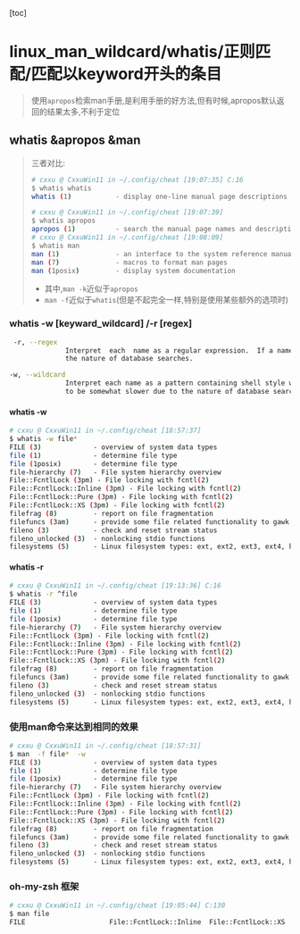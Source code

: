 [toc]

# linux_man_wildcard/whatis/正则匹配/匹配以keyword开头的条目

> 使用`apropos`检索man手册,是利用手册的好方法,但有时候,apropos默认返回的结果太多,不利于定位

## whatis &apropos &man

> 三者对比:
>
> ```bash
> # cxxu @ CxxuWin11 in ~/.config/cheat [19:07:35] C:16
> $ whatis whatis
> whatis (1)           - display one-line manual page descriptions
> 
> # cxxu @ CxxuWin11 in ~/.config/cheat [19:07:39]
> $ whatis apropos
> apropos (1)          - search the manual page names and descriptions
> # cxxu @ CxxuWin11 in ~/.config/cheat [19:08:09]
> $ whatis man
> man (1)              - an interface to the system reference manuals
> man (7)              - macros to format man pages
> man (1posix)         - display system documentation
> ```
>
> - 其中,`man -k`近似于`apropos`
> - `man -f`近似于`whatis`(但是不起完全一样,特别是使用某些额外的选项时)

### whatis -w [keyward_wildcard] /-r  [regex]

```bash
 -r, --regex
              Interpret  each  name as a regular expression.  If a name matches any part of a page name, a match will be made.  This option causes whatis to be somewhat slower due to
              the nature of database searches.

-w, --wildcard
              Interpret each name as a pattern containing shell style wildcards.  For a match to be made, an expanded name must match the entire page name.  This option causes whatis
              to be somewhat slower due to the nature of database searches.
```

#### whatis -w

```bash
# cxxu @ CxxuWin11 in ~/.config/cheat [18:57:37]
$ whatis -w file*
FILE (3)             - overview of system data types
file (1)             - determine file type
file (1posix)        - determine file type
file-hierarchy (7)   - File system hierarchy overview
File::FcntlLock (3pm) - File locking with fcntl(2)
File::FcntlLock::Inline (3pm) - File locking with fcntl(2)
File::FcntlLock::Pure (3pm) - File locking with fcntl(2)
File::FcntlLock::XS (3pm) - File locking with fcntl(2)
filefrag (8)         - report on file fragmentation
filefuncs (3am)      - provide some file related functionality to gawk
fileno (3)           - check and reset stream status
fileno_unlocked (3)  - nonlocking stdio functions
filesystems (5)      - Linux filesystem types: ext, ext2, ext3, ext4, hpfs
```

#### whatis -r

```bash
# cxxu @ CxxuWin11 in ~/.config/cheat [19:13:36] C:16
$ whatis -r ^file
FILE (3)             - overview of system data types
file (1)             - determine file type
file (1posix)        - determine file type
file-hierarchy (7)   - File system hierarchy overview
File::FcntlLock (3pm) - File locking with fcntl(2)
File::FcntlLock::Inline (3pm) - File locking with fcntl(2)
File::FcntlLock::Pure (3pm) - File locking with fcntl(2)
File::FcntlLock::XS (3pm) - File locking with fcntl(2)
filefrag (8)         - report on file fragmentation
filefuncs (3am)      - provide some file related functionality to gawk
fileno (3)           - check and reset stream status
fileno_unlocked (3)  - nonlocking stdio functions
filesystems (5)      - Linux filesystem types: ext, ext2, ext3, ext4, hpfs,

```



### 使用man命令来达到相同的效果

```bash
# cxxu @ CxxuWin11 in ~/.config/cheat [18:57:31]
$ man  -f file*  -w
FILE (3)             - overview of system data types
file (1)             - determine file type
file (1posix)        - determine file type
file-hierarchy (7)   - File system hierarchy overview
File::FcntlLock (3pm) - File locking with fcntl(2)
File::FcntlLock::Inline (3pm) - File locking with fcntl(2)
File::FcntlLock::Pure (3pm) - File locking with fcntl(2)
File::FcntlLock::XS (3pm) - File locking with fcntl(2)
filefrag (8)         - report on file fragmentation
filefuncs (3am)      - provide some file related functionality to gawk
fileno (3)           - check and reset stream status
fileno_unlocked (3)  - nonlocking stdio functions
filesystems (5)      - Linux filesystem types: ext, ext2, ext3, ext4, hpfs, iso9660

```

### oh-my-zsh 框架

```bash
# cxxu @ CxxuWin11 in ~/.config/cheat [19:05:44] C:130
$ man file                                                                                                                                                                                 file                     File::FcntlLock          File::FcntlLock::Pure    filefrag                 file-hierarchy           fileno_unlocked
FILE                     File::FcntlLock::Inline  File::FcntlLock::XS      filefuncs                fileno                   filesystems
```

